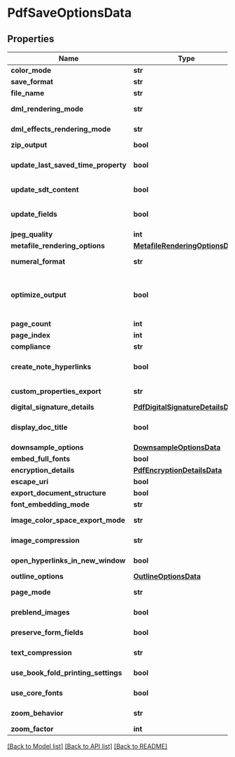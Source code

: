 # PdfSaveOptionsData

## Properties
Name | Type | Description | Notes
------------ | ------------- | ------------- | -------------
**color_mode** | **str** | Gets or sets a value determining how colors are rendered. { Normal | Grayscale} | [optional] 
**save_format** | **str** | format of save | [optional] 
**file_name** | **str** | name of destination file | [optional] 
**dml_rendering_mode** | **str** | Gets or sets a value determining how DrawingML shapes are rendered. { Fallback | DrawingML } | [optional] 
**dml_effects_rendering_mode** | **str** | Gets or sets a value determining how DrawingML effects are rendered. { Simplified | None | Fine } | [optional] 
**zip_output** | **bool** | Controls zip output or not. Default value is false. | [optional] 
**update_last_saved_time_property** | **bool** | Gets or sets a value determining whether the Aspose.Words.Properties.BuiltInDocumentProperties.LastSavedTime property is updated before saving. | [optional] 
**update_sdt_content** | **bool** | Gets or sets value determining whether content of  is updated before saving. | [optional] 
**update_fields** | **bool** | Gets or sets a value determining if fields should be updated before saving the document to a fixed page format. Default value for this property is true | [optional] 
**jpeg_quality** | **int** | Determines the quality of the JPEG images inside PDF document. | [optional] 
**metafile_rendering_options** | [**MetafileRenderingOptionsData**](MetafileRenderingOptionsData.md) | Allows to specify metafile rendering options. | [optional] 
**numeral_format** | **str** | Indicates the symbol set that is used to represent numbers while rendering to fixed page formats | [optional] 
**optimize_output** | **bool** | Flag indicates whether it is required to optimize output of XPS.  If this flag is set redundant nested canvases and empty canvases are removed, also neighbor glyphs with the same formatting are concatenated.  Note: The accuracy of the content display may be affected if this property is set to true.  Default is false. | [optional] 
**page_count** | **int** | Determines number of pages to render | [optional] 
**page_index** | **int** | Determines 0-based index of the first page to render | [optional] 
**compliance** | **str** | Specifies the PDF standards compliance level for output documents | [optional] 
**create_note_hyperlinks** | **bool** | Specifies whether to convert footnote/endnote references in main text story into active hyperlinks. When clicked the hyperlink will lead to the corresponding footnote/endnote. Default is false. | [optional] 
**custom_properties_export** | **str** | Gets or sets a value determining the way  are exported to PDF file. Default value is . | [optional] 
**digital_signature_details** | [**PdfDigitalSignatureDetailsData**](PdfDigitalSignatureDetailsData.md) | Specifies the details for signing the output PDF document | [optional] 
**display_doc_title** | **bool** | A flag specifying whether the window’s title bar should display the document title taken from the Title entry of the document information dictionary. | [optional] 
**downsample_options** | [**DownsampleOptionsData**](DownsampleOptionsData.md) | Allows to specify downsample options. | [optional] 
**embed_full_fonts** | **bool** | Controls how fonts are embedded into the resulting PDF documents | [optional] 
**encryption_details** | [**PdfEncryptionDetailsData**](PdfEncryptionDetailsData.md) | Specifies the details for encrypting the output PDF document | [optional] 
**escape_uri** | **bool** | A flag specifying whether URI should be escaped before writing.              | [optional] 
**export_document_structure** | **bool** | Determines whether or not to export document structure | [optional] 
**font_embedding_mode** | **str** | Specifies the font embedding mode | [optional] 
**image_color_space_export_mode** | **str** | Specifies how the color space will be selected for the images in PDF document. | [optional] 
**image_compression** | **str** | Specifies compression type to be used for all images in the document | [optional] 
**open_hyperlinks_in_new_window** | **bool** | Determines whether hyperlinks in the output Pdf document are forced to be opened in a new window (or tab) of a browser | [optional] 
**outline_options** | [**OutlineOptionsData**](OutlineOptionsData.md) | Allows to specify outline options | [optional] 
**page_mode** | **str** | Specifies how the PDF document should be displayed when opened in the PDF reader | [optional] 
**preblend_images** | **bool** | Gets or sets a value determining whether or not to preblend transparent images with black background color. | [optional] 
**preserve_form_fields** | **bool** | Specifies whether to preserve Microsoft Word form fields as form fields in PDF or convert them to text | [optional] 
**text_compression** | **str** | Specifies compression type to be used for all textual content in the document | [optional] 
**use_book_fold_printing_settings** | **bool** | Determines whether the document should be saved using a booklet printing layout | [optional] 
**use_core_fonts** | **bool** | Determines whether or not to substitute TrueType fonts Arial, Times New Roman, Courier New and Symbol with core PDF Type 1 fonts | [optional] 
**zoom_behavior** | **str** | Determines what type of zoom should be applied when a document is opened with a PDF viewer | [optional] 
**zoom_factor** | **int** | Determines zoom factor (in percentages) for a document | [optional] 

[[Back to Model list]](../README.md#documentation-for-models) [[Back to API list]](../README.md#documentation-for-api-endpoints) [[Back to README]](../README.md)


